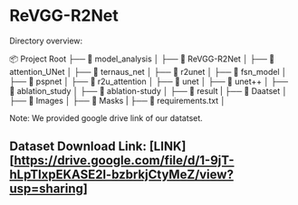 # ReVGG-R2Net


Directory overview:

📦 Project Root
├── 📂 model_analysis
│   ├── 📄 ReVGG-R2Net
│   ├── 📄 attention_UNet
│   ├── 📄 ternaus_net
│   ├── 📄 r2unet
│   ├── 📄 fsn_model
│   ├── 📄 pspnet
│   ├── 📄 r2u_attention
│   ├── 📄 unet
│   ├── 📄 unet++
│
├── 📂 ablation_study
│   ├── 📄 ablation-study
│   ├── 📄 result
|
├── 📂 Daatset
│   ├── 📄 Images
│   ├── 📄 Masks
|
├── 📄 requirements.txt
│  


Note: We provided google drive link of our datatset.
## Dataset Download Link: [LINK][https://drive.google.com/file/d/1-9jT-hLpTlxpEKASE2l-bzbrkjCtyMeZ/view?usp=sharing]


